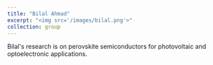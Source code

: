```yaml
---
title: "Bilal Ahmad"
excerpt: "<img src='/images/bilal.png'>"
collection: group
---
```


Bilal's research is on perovskite semiconductors for photovoltaic and optoelectronic applications.
